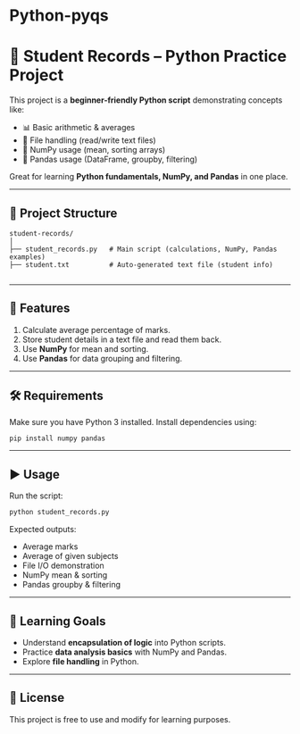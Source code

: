 # Python-pyqs

# 📝 Student Records – Python Practice Project

This project is a **beginner-friendly Python script** demonstrating concepts like:

* 📊 Basic arithmetic & averages
* 📁 File handling (read/write text files)
* 🔢 NumPy usage (mean, sorting arrays)
* 🐼 Pandas usage (DataFrame, groupby, filtering)

Great for learning **Python fundamentals, NumPy, and Pandas** in one place.

---

 ## 📂 Project Structure

```
student-records/
│
├── student_records.py   # Main script (calculations, NumPy, Pandas examples)
├── student.txt          # Auto-generated text file (student info)
 
```

---

## 🚀 Features

1. Calculate average percentage of marks.
2. Store student details in a text file and read them back.
3. Use **NumPy** for mean and sorting.
4. Use **Pandas** for data grouping and filtering.

---

## 🛠️ Requirements

Make sure you have Python 3 installed.
Install dependencies using:

```bash
pip install numpy pandas
```

---

## ▶️ Usage

Run the script:

```bash
python student_records.py
```

Expected outputs:

* Average marks
* Average of given subjects
* File I/O demonstration
* NumPy mean & sorting
* Pandas groupby & filtering

---

## 📖 Learning Goals

* Understand **encapsulation of logic** into Python scripts.
* Practice **data analysis basics** with NumPy and Pandas.
* Explore **file handling** in Python.

---

## 📜 License

This project is free to use and modify for learning purposes.
